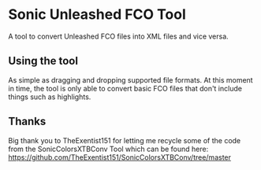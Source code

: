 # Sonic Unleashed FCO Tool
A tool to convert Unleashed FCO files into XML files and vice versa.

## Using the tool
As simple as dragging and dropping supported file formats.
At this moment in time, the tool is only able to convert basic FCO files that don't include things such as highlights.

## Thanks
Big thank you to TheExentist151 for letting me recycle some of the code from the SonicColorsXTBConv Tool which can be found here:
https://github.com/TheExentist151/SonicColorsXTBConv/tree/master
